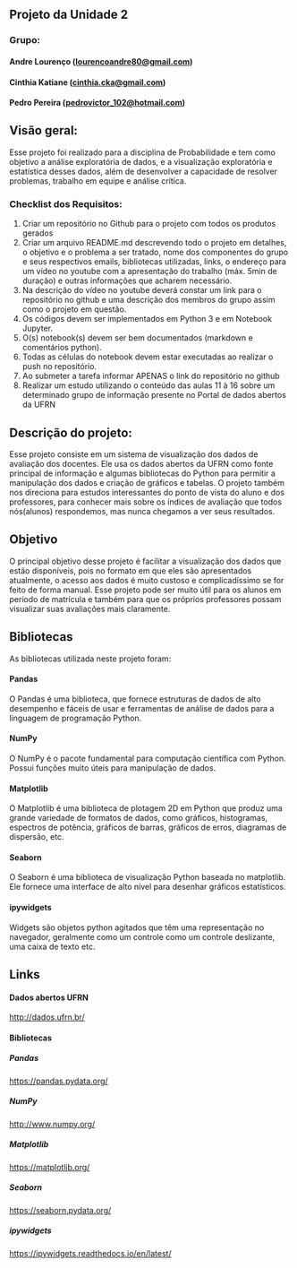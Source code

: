 ## Projeto da Unidade 2

### Grupo:
#### Andre Lourenço (lourencoandre80@gmail.com)
#### Cinthia Katiane (cinthia.cka@gmail.com)
#### Pedro Pereira (pedrovictor_102@hotmail.com)

## Visão geral:

Esse projeto foi realizado para a disciplina de Probabilidade e tem como objetivo a análise exploratória de dados, e a visualização exploratória e estatística desses dados, além de desenvolver a capacidade de resolver problemas, trabalho em equipe e análise crítica.

### Checklist dos Requisitos:

1. Criar um repositório no Github para o projeto com todos os produtos gerados
2. Criar um arquivo README.md descrevendo todo o projeto em detalhes, o objetivo e o problema a ser tratado, nome dos componentes do grupo e seus respectivos emails, bibliotecas utilizadas, links, o endereço para um vídeo no youtube com a apresentação do trabalho (máx. 5min de duração) e outras informações que acharem necessário.
3. Na descrição do vídeo no youtube deverá constar um link para o repositório no github e uma descrição dos membros do grupo assim como o projeto em questão.
4. Os códigos devem ser implementados em Python 3 e em Notebook Jupyter.
5. O(s) notebook(s) devem ser bem documentados (markdown e comentários python).
6. Todas as células do notebook devem estar executadas ao realizar o push no repositório.
7. Ao submeter a tarefa informar APENAS o link do repositório no github
8. Realizar um estudo utilizando o conteúdo das aulas 11 à 16 sobre um determinado grupo de informação presente no Portal de dados abertos da UFRN

## Descrição do projeto:

Esse projeto consiste em um sistema de visualização dos dados de avaliação dos docentes. Ele usa os dados abertos da UFRN como fonte principal de informação e algumas bibliotecas do Python para permitir a manipulação dos dados e criação de gráficos e tabelas. O projeto também nos direciona para estudos interessantes do ponto de vista do aluno e dos professores, para conhecer mais sobre os índices de avaliação que todos nós(alunos) respondemos, mas nunca chegamos a ver seus resultados.   

## Objetivo

O principal objetivo desse projeto é facilitar a visualização dos dados que estão disponíveis, pois no formato em que eles são apresentados atualmente, o acesso aos dados é muito custoso e complicadíssimo se for feito de forma manual. Esse projeto pode ser muito útil para os alunos em período de matrícula e também para que os próprios professores possam visualizar suas avaliações mais claramente.

## Bibliotecas

As bibliotecas utilizada neste projeto foram:
#### Pandas
O Pandas é uma biblioteca, que fornece estruturas de dados de alto desempenho e fáceis de usar e ferramentas de análise de dados para a linguagem de programação Python.
#### NumPy
O NumPy é o pacote fundamental para computação científica com Python. Possui funções muito úteis para manipulação de dados.

#### Matplotlib
O Matplotlib é uma biblioteca de plotagem 2D em Python que produz uma  grande variedade de formatos de dados, como gráficos, histogramas, espectros de potência, gráficos de barras, gráficos de erros, diagramas de dispersão, etc.

#### Seaborn
O Seaborn é uma biblioteca de visualização Python baseada no matplotlib. Ele fornece uma interface de alto nível para desenhar gráficos estatísticos.

#### ipywidgets
Widgets são objetos python agitados que têm uma representação no navegador, geralmente como um controle como um controle deslizante, uma caixa de texto etc.

## Links

#### Dados abertos UFRN
http://dados.ufrn.br/

#### Bibliotecas
##### Pandas
https://pandas.pydata.org/
##### NumPy
http://www.numpy.org/
##### Matplotlib
https://matplotlib.org/
##### Seaborn
https://seaborn.pydata.org/
##### ipywidgets
https://ipywidgets.readthedocs.io/en/latest/